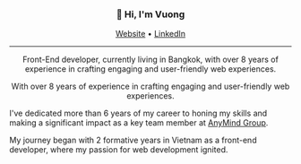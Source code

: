 <h3 align="center">👋 Hi, I'm Vuong</h3>

<p align="center">
  <a href="http://vuongtran.co/" target="_blank" rel="noreferrer">Website</a> •
  <a href="https://www.linkedin.com/in/vuongtran90" target="_blank" rel="noreferrer">LinkedIn</a>
</p>

---

<p align="center">Front-End developer, currently living in Bangkok, with over 8 years of experience in crafting engaging and user-friendly web experiences.</p>
<p align="center">With over 8 years of experience in crafting engaging and user-friendly web experiences.</p>
<p>I've dedicated more than 6 years of my career to honing my skills and making a significant impact as a key team member at <a href="https://anymindgroup.com/" target="_blank" rel="noreferrer">AnyMind Group</a>.</p>
<p>My journey began with 2 formative years in Vietnam as a front-end developer, where my passion for web development ignited.</p>

